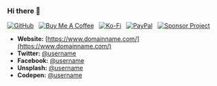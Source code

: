 ### Hi there 👋

[![GitHub](https://srv-cdn.himpfen.io/badges/github/github-flat.svg)](https://github.com/sponsors/brandonhimpfen/) &nbsp; [![Buy Me A Coffee](https://srv-cdn.himpfen.io/badges/buymeacoffee/buymeacoffee-flat.svg)](https://www.buymeacoffee.com/brandonhimpfen) &nbsp; [![Ko-Fi](https://srv-cdn.himpfen.io/badges/kofi/kofi-flat.svg)](https://ko-fi.com/brandonhimpfen) &nbsp; [![PayPal](https://srv-cdn.himpfen.io/badges/paypal/paypal-flat.svg)](https://paypal.me/brandonhimpfen) &nbsp; [![Sponsor Project](https://srv-cdn.himpfen.io/badges/sponsor-project/sponsor-project-flat.svg)](https://brandon.tiny.us/donate)

- **Website:** [https://www.domainname.com/](https://www.domainname.com/)
- **Twitter:** [@username](https://twitter.com/username)
- **Facebook:** [@username](https://www.facebook.com/username)
- **Unsplash:** [@username](https://unsplash.com/@username)
- **Codepen:** [@username](https://codepen.io/username)
